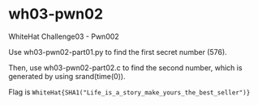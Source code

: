 # wh03-pwn02
WhiteHat Challenge03 - Pwn002

Use wh03-pwn02-part01.py to find the first secret number (576).

Then, use wh03-pwn02-part02.c to find the second number, which is generated by using srand(time(0)).

Flag is `WhiteHat{SHA1("Life_is_a_story_make_yours_the_best_seller")}`
